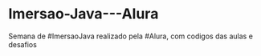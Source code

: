 # Imersao-Java---Alura
Semana de #ImersaoJava realizado pela #Alura,  com codigos das aulas e desafios
